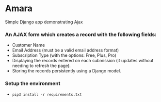 # Amara
Simple Django app demonstrating Ajax


### An AJAX form which creates a record with the following fields:
- Customer Name
- Email Address (must be a valid email address format)
- Subscription Type (with the options: Free, Plus, Pro)
- Displaying the records entered on each submission (it updates without needing to refresh the page).
- Storing the records persistently using a Django model.

### Setup the environment
- `pip3 install -r requirements.txt`



